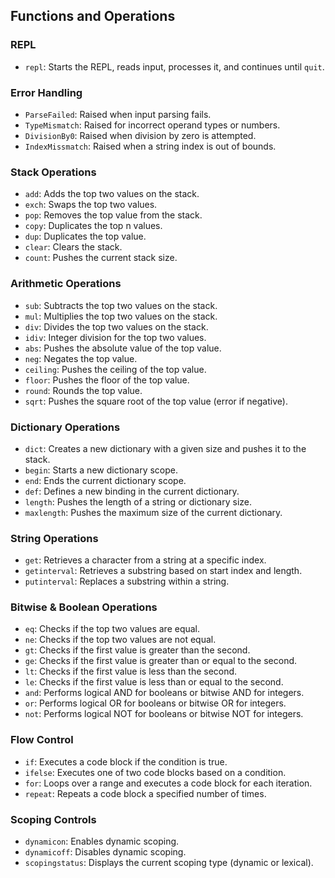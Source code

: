 ## Functions and Operations

### REPL
- `repl`: Starts the REPL, reads input, processes it, and continues until `quit`.

### Error Handling
- `ParseFailed`: Raised when input parsing fails.
- `TypeMismatch`: Raised for incorrect operand types or numbers.
- `DivisionBy0`: Raised when division by zero is attempted.
- `IndexMissmatch`: Raised when a string index is out of bounds.

### Stack Operations
- `add`: Adds the top two values on the stack.
- `exch`: Swaps the top two values.
- `pop`: Removes the top value from the stack.
- `copy`: Duplicates the top n values.
- `dup`: Duplicates the top value.
- `clear`: Clears the stack.
- `count`: Pushes the current stack size.

### Arithmetic Operations
- `sub`: Subtracts the top two values on the stack.
- `mul`: Multiplies the top two values on the stack.
- `div`: Divides the top two values on the stack.
- `idiv`: Integer division for the top two values.
- `abs`: Pushes the absolute value of the top value.
- `neg`: Negates the top value.
- `ceiling`: Pushes the ceiling of the top value.
- `floor`: Pushes the floor of the top value.
- `round`: Rounds the top value.
- `sqrt`: Pushes the square root of the top value (error if negative).

### Dictionary Operations
- `dict`: Creates a new dictionary with a given size and pushes it to the stack.
- `begin`: Starts a new dictionary scope.
- `end`: Ends the current dictionary scope.
- `def`: Defines a new binding in the current dictionary.
- `length`: Pushes the length of a string or dictionary size.
- `maxlength`: Pushes the maximum size of the current dictionary.

### String Operations
- `get`: Retrieves a character from a string at a specific index.
- `getinterval`: Retrieves a substring based on start index and length.
- `putinterval`: Replaces a substring within a string.

### Bitwise & Boolean Operations
- `eq`: Checks if the top two values are equal.
- `ne`: Checks if the top two values are not equal.
- `gt`: Checks if the first value is greater than the second.
- `ge`: Checks if the first value is greater than or equal to the second.
- `lt`: Checks if the first value is less than the second.
- `le`: Checks if the first value is less than or equal to the second.
- `and`: Performs logical AND for booleans or bitwise AND for integers.
- `or`: Performs logical OR for booleans or bitwise OR for integers.
- `not`: Performs logical NOT for booleans or bitwise NOT for integers.

### Flow Control
- `if`: Executes a code block if the condition is true.
- `ifelse`: Executes one of two code blocks based on a condition.
- `for`: Loops over a range and executes a code block for each iteration.
- `repeat`: Repeats a code block a specified number of times.

### Scoping Controls
- `dynamicon`: Enables dynamic scoping.
- `dynamicoff`: Disables dynamic scoping.
- `scopingstatus`: Displays the current scoping type (dynamic or lexical).
